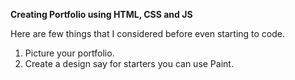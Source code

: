 __Creating Portfolio using HTML, CSS and JS__

Here are few things that I considered before even starting to code.

1. Picture your portfolio.
2. Create a design say for starters you can use Paint.
